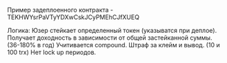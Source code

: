 Пример задеплоенного контракта - TEKHWYsrPaVTyYDXwCskJCyPMEhCJfXUEQ

Логика:
Юзер стейкает определенный токен (указыватся при деплое). 
Получает доходность в зависимости от общей застейканной суммы. (36-180% в год)
Учитивается compound. 
Штраф за клейм и вывод. (10 и 100 trx)
Нет lock up периодов.
